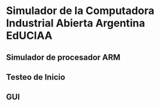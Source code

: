 # Simulador de la Computadora Industrial Abierta Argentina EdUCIAA
## Simulador de procesador ARM 
## Testeo de Inicio
## GUI
